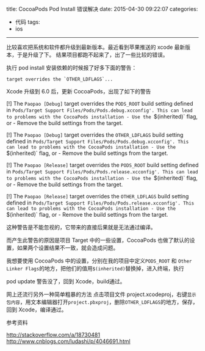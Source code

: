 title: CocoaPods Pod Install 错误解决
date: 2015-04-30 09:22:07
categories:
- 代码
tags:
- ios
---

比较喜欢把系统和软件都升级到最新版本。最近看到苹果推送的 xcode 最新版本，于是升级了下。
结果项目都跑不起来了，出了一些比较的错误。

执行 pod install 安装依赖的时候报了好多下面的警告：

``` shell
target overrides the `OTHER_LDFLAGS`...
```


Xcode 升级到 6.0 后，更新 CocoaPods，出现了如下的警告

[!] The `Paopao [Debug]` target overrides the `PODS_ROOT` build setting defined in `Pods/Target Support Files/Pods/Pods.debug.xcconfig'. This can lead to problems with the CocoaPods installation
    - Use the `$(inherited)` flag, or
    - Remove the build settings from the target.

[!] The `Paopao [Debug]` target overrides the `OTHER_LDFLAGS` build setting defined in `Pods/Target Support Files/Pods/Pods.debug.xcconfig'. This can lead to problems with the CocoaPods installation
    - Use the `$(inherited)` flag, or
    - Remove the build settings from the target.

[!] The `Paopao [Release]` target overrides the `PODS_ROOT` build setting defined in `Pods/Target Support Files/Pods/Pods.release.xcconfig'. This can lead to problems with the CocoaPods installation
    - Use the `$(inherited)` flag, or
    - Remove the build settings from the target.

[!] The `Paopao [Release]` target overrides the `OTHER_LDFLAGS` build setting defined in `Pods/Target Support Files/Pods/Pods.release.xcconfig'. This can lead to problems with the CocoaPods installation
    - Use the `$(inherited)` flag, or
    - Remove the build settings from the target.


这种警告是不能忽视的，它带来的直接后果就是无法通过编译。

而产生此警告的原因是项目 Target 中的一些设置，CocoaPods 也做了默认的设置，如果两个设置结果不一致，就会造成问题。

我想要使用 CocoaPods 中的设置，分别在我的项目中定义`PODS_ROOT` 和 `Other Linker Flags`的地方，把他们的值用`$(inherited)`替换掉，进入终端，执行

pod update
 警告没了，回到 Xcode，build通过。

网上还流行另外一种简单粗暴的方法
点击项目文件 project.xcodeproj，右键`显示包内容`，用文本编辑器打开`project.pbxproj`，删除`OTHER_LDFLAGS`的地方，保存，回到 Xcode，编译通过。



参考资料

http://stackoverflow.com/a/18730481
http://www.cnblogs.com/ludashi/p/4046691.html
